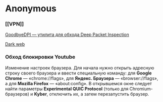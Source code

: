 # Anonymous

### [[VPN]]




[GoodbyeDPI — утилита для обхода Deep Packet Inspection](https://github.com/ValdikSS/GoodbyeDPI)

[Dark web](https://pixelprivacy.com/vpn/how-to-access-the-dark-web/)

### Обход блокировки Youtube

Изменение настроек браузера. Для начала нужно открыть адресную строку своего браузера и ввести специальную команду: для **Google Chrome** — «chrome://flags», для **Яндекс. Браузера** — «browser://flags», а для **Mozilla Firefox** — «about:config». В открывшемся окне следует найти параметры **Experimental QUIC Protocol** (только для Chromium-браузеров) и **Kyber**, отключить их, а затем перезапустить браузер.